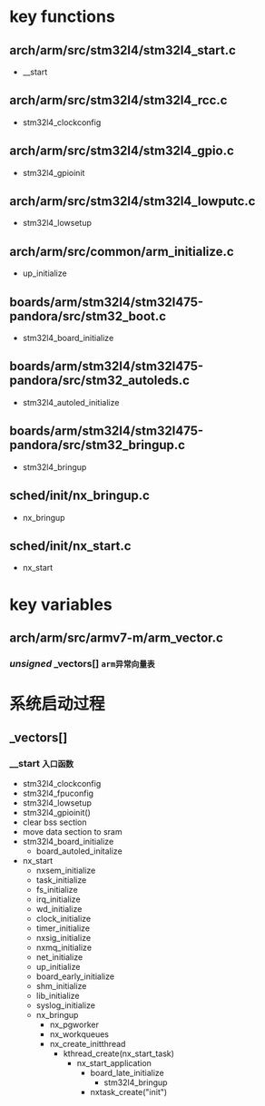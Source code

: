 # key functions
## arch/arm/src/stm32l4/stm32l4_start.c
- __start
## arch/arm/src/stm32l4/stm32l4_rcc.c
- stm32l4_clockconfig
## arch/arm/src/stm32l4/stm32l4_gpio.c
- stm32l4_gpioinit
## arch/arm/src/stm32l4/stm32l4_lowputc.c
- stm32l4_lowsetup
## arch/arm/src/common/arm_initialize.c
- up_initialize
## boards/arm/stm32l4/stm32l475-pandora/src/stm32_boot.c
- stm32l4_board_initialize
## boards/arm/stm32l4/stm32l475-pandora/src/stm32_autoleds.c
- stm32l4_autoled_initialize
## boards/arm/stm32l4/stm32l475-pandora/src/stm32_bringup.c
- stm32l4_bringup
## sched/init/nx_bringup.c
- nx_bringup
## sched/init/nx_start.c
- nx_start

# key variables
## arch/arm/src/armv7-m/arm_vector.c
### *unsigned* _vectors[] `arm异常向量表`

# 系统启动过程 
## _vectors[]
### __start `入口函数`
- stm32l4_clockconfig
- stm32l4_fpuconfig
- stm32l4_lowsetup
- stm32l4_gpioinit()
- clear bss section 
- move data section to sram 
- stm32l4_board_initialize
    - board_autoled_initalize
- nx_start
    - nxsem_initialize
    - task_initialize
    - fs_initialize
    - irq_initialize
    - wd_initialize
    - clock_initialize
    - timer_initialize
    - nxsig_initialize
    - nxmq_initialize
    - net_initialize
    - up_initialize
    - board_early_initialize
    - shm_initialize
    - lib_initialize
    - syslog_initialize
    - nx_bringup
        - nx_pgworker
        - nx_workqueues
        - nx_create_initthread
            - kthread_create(nx_start_task)
                - nx_start_application
                    - board_late_initialize
                        - stm32l4_bringup
                    - nxtask_create("init")


